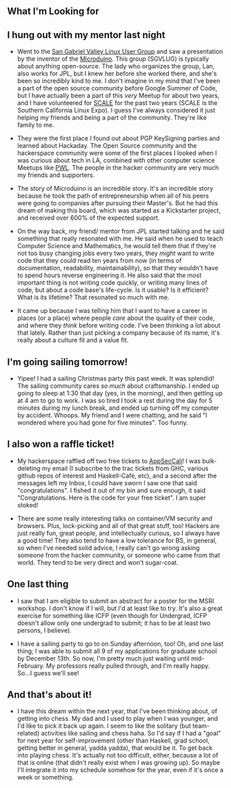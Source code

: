 ## What I'm Looking for

## I hung out with my mentor last night

- Went to the [San Gabriel Valley Linux User Group](http://www.sgvlug.org) and saw a presentation by the inventor of the [Microduino](https://microduinoinc.com). This group (SGVLUG) is typically about anything open-source. The lady who organizes the group, Lan, also works for JPL, but I knew her before she worked there, and she's been so incredibly kind to me. I don't imagine in my mind
  that I've been a part of the open source community before Google Summer of Code, but I have actually been a part of this 
  *very* Meetup for about two years, and I have volunteered for [SCALE](https://en.wikipedia.org/wiki/Southern_California_Linux_Expo) for the past two years (SCALE is the Southern California Linux Expo). I guess I've always considered it just helping my friends and being a part of the community. They're like family to me.
- They were the first place I found out about PGP KeySigning parties and learned about Hackaday. The Open Source community
  and the hackerspace community were some of the first places I looked when I was curious about tech in LA, combined with
  other computer science Meetups like [PWL](https://paperswelove.org). The people in the hacker community are very much
  my friends and supporters. 
  
- The story of Microduino is an incredible story. It's an incredible story because he took the path of entrepreneurship when   all of his peers were going to companies after 
  pursuing their Master's. But he had this dream of making this board, which was started as a Kickstarter project,
  and received over 600% of the expected support. 
  
- On the way back, my friend/ mentor from JPL started talking and he said something that really resonated with me.
  He said when he used to teach Computer Science and Mathematics, he would tell them that if they're not too busy
  changing jobs every two years, they *might* want to write code that they could read ten years from now (in terms 
  of documentation, readability, maintainability), so that they wouldn't have to spend hours reverse engineering it.
  He also said that the most important thing is not writing code quickly, or writing many lines of code, but about a code base's life-cycle.
  Is it usable? Is it efficient? What is its lifetime? That resonated so much with me. 

- It came up because I was telling him that I want to have a career in places (or a place) where people *care* about
  the quality of their code, and where they *think* before writing code. I've been thinking a lot about that lately. 
  Rather than just picking a company because of its name, it's really about a culture fit and a value fit. 
  
## I'm going sailing tomorrow! 

- Yipee! I had a sailing Christmas party this past week. It was splendid! The sailing community cares *so much* about
  craftsmanship. I ended up going to sleep at 1:30 that day (yes, in the morning), and then getting up at 4 am to go to
  work. I was so tired I took a rest during the day for 5 minutes during my lunch break, and ended up turning off my
  computer by accident. Whoops. My friend and I were chatting, and he said "I wondered where you had gone for five 
  minutes". Too funny.
  
## I also won a raffle ticket!

- My hackerspace raffled off two free tickets to [AppSecCali](https://2019.appseccalifornia.org)!
  I was bulk-deleting my email (I subscribe to the trac tickets from GHC, various github repos of interest and 
  Haskell-Cafe, etc), and a second after the messages left my Inbox, I could have sworn I saw one that said "congratulations".
  I fished it out of my bin and sure enough, it said "Congratulations. Here is the code for your free ticket". I am super stoked!
  
- There are some really interesting talks on container/VM security and browsers. Plus, lock-picking and all of that great
  stuff, too! Hackers are just really fun, great people, and intellectually curious, so I always have a good time! They also 
  tend to have a low tolerance for BS, in general, so when I've needed solid advice, I really can't go wrong asking
  someone from the hacker community, or someone who came from that world. They tend to be very direct and won't sugar-coat.

## One last thing

- I saw that I am eligible to submit an abstract for a poster for the MSRI workshop. I don't know if I will, but I'd 
  at least like to try. It's also a great exercise for something like ICFP (even though for Undergrad, ICFP doesn't 
  allow only one undergrad to submit; it has to be at least two persons, I believe). 
  
- I have a sailing party to go to on Sunday afternoon, too! Oh, and one last thing; I was able to submit all 9 of my
  applications for graduate school by December 13th. So now, I'm pretty much just waiting until mid-February.
  My professors really pulled through, and I'm really happy. So...I guess we'll see!
  
## And that's about it!

- I have this dream within the next year, that I've been thinking about, of getting into chess. My dad and I used to
  play when I was younger, and I'd like to pick it back up again. I seem to like the solitary (but team-related) activities
  like sailing and chess haha. So I'd say if I had a "goal" for next year for self-improvement (other than Haskell, 
  grad school, getting better in general, yadda yadda), that would be it. To get back into playing chess. It's actually
  not too difficult, either, because a lot of that is online (that didn't really exist when I was growing up). So maybe
  I'll integrate it into my schedule somehow for the year, even if it's once a week or something. 
  
  

